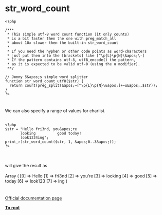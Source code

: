 # str_word_count





```
<?php

/***
 * This simple utf-8 word count function (it only counts) 
 * is a bit faster then the one with preg_match_all
 * about 10x slower then the built-in str_word_count
 * 
 * If you need the hyphen or other code points as word-characters
 * just put them into the [brackets] like [^\p{L}\p{N}\&apos;\-]
 * If the pattern contains utf-8, utf8_encode() the pattern,
 * as it is expected to be valid utf-8 (using the u modifier).
 **/

// Jonny 5&apos;s simple word splitter
function str_word_count_utf8($str) {
  return count(preg_split(&apos;~[^\p{L}\p{N}\&apos;]+~u&apos;,$str));
}
?>
```
  

#

We can also specify a range of values for charlist.<br><br>

```
<?php
$str = "Hello fri3nd, you&apos;re
       looking          good today! 
       look1234ing";
print_r(str_word_count($str, 1, &apos;0..3&apos;));
?>
```
<br><br>will give the result as <br><br>Array ( [0] =&gt; Hello [1] =&gt; fri3nd [2] =&gt; you&apos;re [3] =&gt; looking [4] =&gt; good [5] =&gt; today [6] =&gt; look123 [7] =&gt; ing )  

#

[Official documentation page](https://www.php.net/manual/en/function.str-word-count.php)

**[To root](/README.md)**
